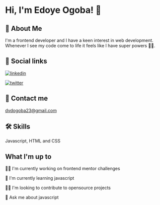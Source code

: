 
# Hi, I'm Edoye Ogoba! 👋


## 🚀 About Me
I'm a frontend developer and I have a keen interest in web development. Whenever I see my code come to life it feels like I have super powers 🦸‍♂️. 


## 🔗 Social links
[![linkedin](https://img.shields.io/badge/linkedin-0A66C2?style=for-the-badge&logo=linkedin&logoColor=white)](https://www.linkedin.com/in/edoye-ogoba-8a073a251/)

[![twitter](https://img.shields.io/badge/twitter-1DA1F2?style=for-the-badge&logo=twitter&logoColor=white)](https://twitter.com/Edoye_)

## 🔗 Contact me
dvdogoba23@gmail.com
## 🛠 Skills
Javascript, HTML and CSS


## What I'm up to
👩‍💻 I'm currently working on frontend mentor challenges

🧠 I'm currently learning javascript

👯‍♀️ I'm looking to contribute to opensource projects

💬 Ask me about javascript




